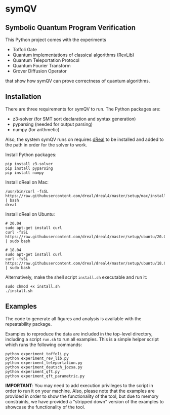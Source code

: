 # symQV

## Symbolic Quantum Program Verification

This Python project comes with the experiments

- Toffoli Gate
- Quantum implementations of classical algorithms (RevLib)
- Quantum Teleportation Protocol
- Quantum Fourier Transform
- Grover Diffusion Operator

that show how symQV can prove correctness of quantum algorithms.

## Installation

There are three requirements for symQV to run. The Python packages are:

- z3-solver (for SMT sort declaration and syntax generation)
- pyparsing (needed for output parsing)
- numpy (for arithmetic)

Also, the system symQV runs on requires [dReal](http://dreal.github.io) to be installed and added to the path
in order for the solver to work.

Install Python packages:

    pip install z3-solver
    pip install pyparsing
    pip install numpy
    
Install dReal on Mac:

    /usr/bin/curl -fsSL https://raw.githubusercontent.com/dreal/dreal4/master/setup/mac/install.sh | bash
    dreal

Install dReal on Ubuntu:

    # 20.04
    sudo apt-get install curl
    curl -fsSL https://raw.githubusercontent.com/dreal/dreal4/master/setup/ubuntu/20.04/install.sh | sudo bash
    
    # 18.04
    sudo apt-get install curl
    curl -fsSL https://raw.githubusercontent.com/dreal/dreal4/master/setup/ubuntu/18.04/install.sh | sudo bash

Alternatively, make the shell script `install.sh` executable and run it:

    sudo chmod +x install.sh
    ./install.sh


## Examples

The code to generate all figures and analysis is available with the repeatability
package.

Examples to reproduce the data are included in the top-level directory, including a script `run.sh` to run all examples.
This is a simple helper script which runs the following commands:

    python experiment_toffoli.py
    python experiment_rev_lib.py
    python experiment_teleportation.py
    python experiment_deutsch_jozsa.py
    python experiment_qft.py
    python experiment_qft_parametric.py


__IMPORTANT__: You may need to add execution privileges to the script in order to run it on your machine.
Also, please note that the examples are provided in order to show the functionality of the tool,
but due to memory constraints, we have provided a "stripped down" version of the examples to showcase the
functionality of the tool.